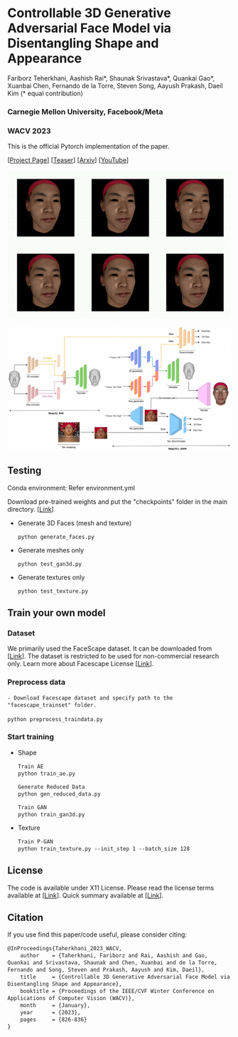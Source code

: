 
# Controllable 3D Generative Adversarial Face Model via Disentangling Shape and Appearance

Fariborz Teherkhani, Aashish Rai*, Shaunak Srivastava*, Quankai Gao*, Xuanbai Chen, Fernando de la Torre, Steven Song, Aayush Prakash, Daeil Kim (* equal contribution)

### Carnegie Mellon University, Facebook/Meta

### WACV 2023

This is the official Pytorch implementation of the paper.


[[Project Page](https://aashishrai3799.github.io/3DFaceCAM)] [[Teaser](https://drive.google.com/file/d/1PqIN4Rzp4vapWs2pUegUEoMhg4lM2Smy/view?usp=sharing)] [[Arxiv](https://arxiv.org/abs/2208.14263)] [[YouTube](https://www.youtube.com/watch?v=Pwigm985yuo)]

![](3dfacecam.gif)

![](arch.png)

## Testing

Conda environment: Refer environment.yml

Download pre-trained weights and put the "checkpoints" folder in the main directory. [[Link](https://drive.google.com/file/d/1hK31wVAoieRiVFydPxnx0MVpx6AnWN1-/view?usp=sharing)]

- Generate 3D Faces (mesh and texture)
    ```
    python generate_faces.py
    ```
    
- Generate meshes only
    ```
    python test_gan3d.py
    ```
    
- Generate textures only
    ```
    python test_texture.py
    ```

## Train your own model

### Dataset

We primarily used the FaceScape dataset. It can be downloaded from [[Link](https://facescape.nju.edu.cn/Page_Download/)]. The dataset is restricted to be used for non-commercial research only. Learn more about Facescape License [[Link](https://facescape.nju.edu.cn/static/License_Agreement.pdf)].

### Preprocess data

    - Download Facescape dataset and specify path to the "facescape_trainset" folder.
    
    python preprocess_traindata.py
    

### Start training

- Shape
    ```
    Train AE
    python train_ae.py 
    ```
    ```
    Generate Reduced Data
    python gen_reduced_data.py 
    ```
    
    ```
    Train GAN
    python train_gan3d.py 
    ```

- Texture
    ```
    Train P-GAN
    python train_texture.py --init_step 1 --batch_size 128
    ```

## License

The code is available under X11 License. Please read the license terms available at [[Link](https://github.com/aashishrai3799/3DFaceCAM/blob/main/LICENSE)]. Quick summary available at [[Link](https://www.tldrlegal.com/l/x11)].

## Citation

If you use find this paper/code useful, please consider citing:

```
@InProceedings{Taherkhani_2023_WACV,
    author    = {Taherkhani, Fariborz and Rai, Aashish and Gao, Quankai and Srivastava, Shaunak and Chen, Xuanbai and de la Torre, Fernando and Song, Steven and Prakash, Aayush and Kim, Daeil},
    title     = {Controllable 3D Generative Adversarial Face Model via Disentangling Shape and Appearance},
    booktitle = {Proceedings of the IEEE/CVF Winter Conference on Applications of Computer Vision (WACV)},
    month     = {January},
    year      = {2023},
    pages     = {826-836}
}
```


